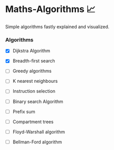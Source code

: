 # Maths-Algorithms 📈
Simple algorithms fastly explained and visualized.
<br>
### Algorithms
- [x] Dijkstra Algorithm
- [x] Breadth-first search
- [ ] Greedy algorithms
- [ ] K nearest neighbours
- [ ] Instruction selection 
- [ ] Binary search Algorithm
- [ ] Prefix sum
- [ ] Compartment trees
- [ ] Floyd-Warshall algorithm
- [ ] Bellman-Ford algorithm


